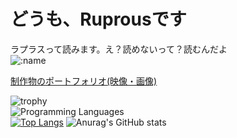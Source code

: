 # どうも、Ruprousです   
ラプラスって読みます。え？読めないって？読むんだよ   
![:name](https://count.getloli.com/@:Ruprous)   

[制作物のポートフォリオ(映像・画像)](https://www.foriio.com/ruprous)

![trophy](https://github-profile-trophy.vercel.app/?username=Ruprous&theme=darkhub)   
![Programming Languages](https://skillicons.dev/icons?i=ps,ai,pr,xd,ae,figma,blender,python,java,cpp,github,html,css,js)   
[![Top Langs](https://github-readme-stats.vercel.app/api/top-langs/?username=Ruprous)](https://github.com/anuraghazra/github-readme-stats)
![Anurag's GitHub stats](https://github-readme-stats.vercel.app/api?username=Ruprous&show_icons=true&theme=transparent)






